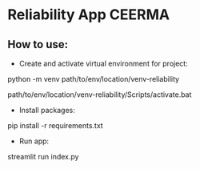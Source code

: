 # Reliability App CEERMA

## How to use:

- Create and activate virtual environment for project:

python -m venv path/to/env/location/venv-reliability

path/to/env/location/venv-reliability/Scripts/activate.bat

- Install packages:

pip install -r requirements.txt

- Run app:

streamlit run index.py